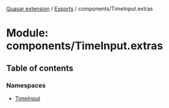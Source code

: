 [Quasar extension](../index.md) / [Exports](../modules.md) / components/TimeInput.extras

# Module: components/TimeInput.extras

## Table of contents

### Namespaces

- [TimeInput](components_TimeInput_extras.TimeInput.md)
